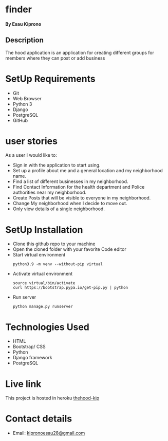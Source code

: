 # finder

#### By Esau Kiprono
## Description
The hood application is an application for creating different groups for members where they can post or add business

# SetUp Requirements
* Git
* Web Browser
* Python 3
* Django
* PostgreSQL
* GitHub
# user stories
As a user I would like to:

* Sign in with the application to start using.
* Set up a profile about me and a general location and my neighborhood name.
* Find a list of different businesses in my neighborhood.
* Find Contact Information for the health department and Police authorities near my neighborhood.
* Create Posts that will be visible to everyone in my neighborhood.
* Change My neighborhood when I decide to move out.
* Only view details of a single neighborhood.
# SetUp Installation

* Clone this github repo to your machine
* Open the cloned folder with your favorite Code editor
* Start virtual environment
    ```
    python3.9 -m venv --without-pip virtual
    ```
* Activate virtual environment
    ```
   source virtual/bin/activate
   curl https://bootstrap.pypa.io/get-pip.py | python
    ```
* Run server
    ```
    python manage.py runserver
    ```

# Technologies Used
* HTML
* Bootstrap/ CSS
* Python 
* Django framework
* PostgreSQL 


# Live link
This project is hosted in heroku [thehood-kip](https://thehood-kip.herokuapp.com/)

# Contact details
* Email: kipronoesau28@gmail.com
